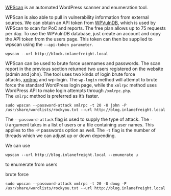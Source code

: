 
[WPScan](https://github.com/wpscanteam/wpscan) is an automated WordPress scanner and enumeration tool.


WPScan is also able to pull in vulnerability information from external sources. We can obtain an API token from [WPVulnDB](https://wpvulndb.com/), which is used by WPScan to scan for PoC and reports. The free plan allows up to 75 requests per day. To use the WPVulnDB database, just create an account and copy the API token from the users page. This token can then be supplied to wpscan using the `--api-token parameter`.

```shell-session
wpscan --url http://block.inlanefreight.local
```


WPScan can be used to brute force usernames and passwords. The scan report in the previous section returned two users registered on the website (admin and john). The tool uses two kinds of login brute force attacks, [xmlrpc](https://kinsta.com/blog/xmlrpc-php/) and wp-login. The `wp-login` method will attempt to brute force the standard WordPress login page, while the `xmlrpc` method uses WordPress API to make login attempts through `/xmlrpc.php`. The `xmlrpc` method is preferred as it’s faster.

```shell-session
sudo wpscan --password-attack xmlrpc -t 20 -U john -P /usr/share/wordlists/rockyou.txt --url http://blog.inlanefreight.local
```

The `--password-attack` flag is used to supply the type of attack. The `-U` argument takes in a list of users or a file containing user names. This applies to the `-P` passwords option as well. The `-t` flag is the number of threads which we can adjust up or down depending.

We can use
```
wpscan --url http://blog.inlanefreight.local --enumerate u
```
to enumerate from users


brute force

```
sudo wpscan --password-attack xmlrpc -t 20 -U doug -P /usr/share/wordlists/rockyou.txt --url http://blog.inlanefreight.local
```

